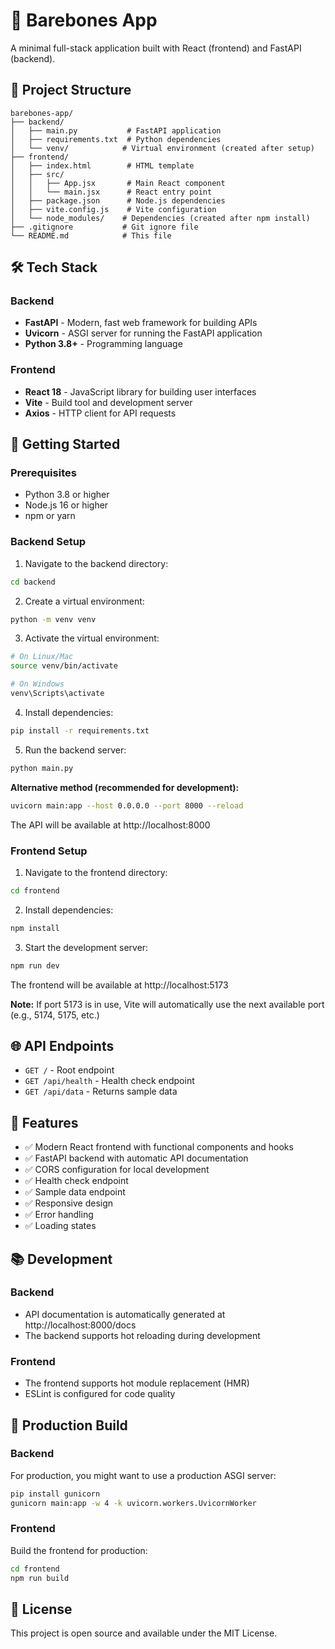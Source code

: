 # 🚀 Barebones App

A minimal full-stack application built with React (frontend) and FastAPI (backend).

## 📁 Project Structure

```
barebones-app/
├── backend/
│   ├── main.py           # FastAPI application
│   ├── requirements.txt  # Python dependencies
│   └── venv/            # Virtual environment (created after setup)
├── frontend/
│   ├── index.html        # HTML template
│   ├── src/
│   │   ├── App.jsx       # Main React component
│   │   └── main.jsx      # React entry point
│   ├── package.json      # Node.js dependencies
│   ├── vite.config.js    # Vite configuration
│   └── node_modules/    # Dependencies (created after npm install)
├── .gitignore           # Git ignore file
└── README.md            # This file
```

## 🛠️ Tech Stack

### Backend
- **FastAPI** - Modern, fast web framework for building APIs
- **Uvicorn** - ASGI server for running the FastAPI application
- **Python 3.8+** - Programming language

### Frontend
- **React 18** - JavaScript library for building user interfaces
- **Vite** - Build tool and development server
- **Axios** - HTTP client for API requests

## 🚦 Getting Started

### Prerequisites
- Python 3.8 or higher
- Node.js 16 or higher
- npm or yarn

### Backend Setup

1. Navigate to the backend directory:
```bash
cd backend
```

2. Create a virtual environment:
```bash
python -m venv venv
```

3. Activate the virtual environment:
```bash
# On Linux/Mac
source venv/bin/activate

# On Windows
venv\Scripts\activate
```

4. Install dependencies:
```bash
pip install -r requirements.txt
```

5. Run the backend server:
```bash
python main.py
```

**Alternative method (recommended for development):**
```bash
uvicorn main:app --host 0.0.0.0 --port 8000 --reload
```

The API will be available at http://localhost:8000

### Frontend Setup

1. Navigate to the frontend directory:
```bash
cd frontend
```

2. Install dependencies:
```bash
npm install
```

3. Start the development server:
```bash
npm run dev
```

The frontend will be available at http://localhost:5173

**Note:** If port 5173 is in use, Vite will automatically use the next available port (e.g., 5174, 5175, etc.)

## 🌐 API Endpoints

- `GET /` - Root endpoint
- `GET /api/health` - Health check endpoint
- `GET /api/data` - Returns sample data

## 🎯 Features

- ✅ Modern React frontend with functional components and hooks
- ✅ FastAPI backend with automatic API documentation
- ✅ CORS configuration for local development
- ✅ Health check endpoint
- ✅ Sample data endpoint
- ✅ Responsive design
- ✅ Error handling
- ✅ Loading states

## 📚 Development

### Backend
- API documentation is automatically generated at http://localhost:8000/docs
- The backend supports hot reloading during development

### Frontend
- The frontend supports hot module replacement (HMR)
- ESLint is configured for code quality

## 🚀 Production Build

### Backend
For production, you might want to use a production ASGI server:

```bash
pip install gunicorn
gunicorn main:app -w 4 -k uvicorn.workers.UvicornWorker
```

### Frontend
Build the frontend for production:

```bash
cd frontend
npm run build
```

## 📄 License

This project is open source and available under the MIT License.
